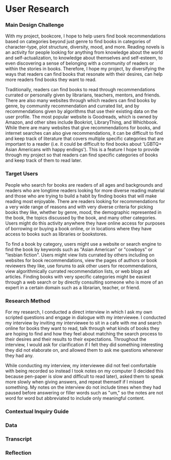 # User Research

### Main Design Challenge

With my project, bookcore, I hope to help users find book recommendations based on categories beyond just genre to find books in categories of character-type, plot structure, diversity, mood, and more. Reading novels is an activity for people looking for anything from knowledge about the world and self-actualization, to knowledge about themselves and self-esteem, to even discovering a sense of belonging with a community of readers or within the stories in books. Therefore, I hope my project, by diversifying the ways that readers can find books that resonate with their desires, can help more readers find books they want to read. 

Traditionally, readers can find books to read through recommendations currated or personally given by librarians, teachers, mentors, and friends. There are also many websites through which readers can find books by genre, by community recommendation and currated list, and by recommendations given by algorithms that use their existing data on the user profile. The most popular website is Goodreads, which is owned by Amazon, and other sites include Bookriot, LibraryThing, and Whichbook. While there are many websites that give recommendations for books, and internet searches can also give recommendations, it can be difficult to find and keep track of literature that covers multiple specific categories that are important to a reader (i.e. it could be difficult to find books about 'LGBTQ+ Asian Americans with happy endings'). This is a feature I hope to provide through my project so that readers can find specific categories of books and keep track of them to read later. 

### Target Users

People who search for books are readers of all ages and backgrounds and readers who are longtime readers looking for more diverse reading material and those who are trying to build a habit by finding books that will make reading most enjoyable. There are readers looking for recommendations for a very wide range of reasons and with very diverse criteria for picking books they like, whether by genre, mood, the demographic represented in the book, the topics discussed by the book, and many other categories. Users might do this activity anywhere they have online access for purposes of borrowing or buying a book online, or in locations where they have access to books such as libraries or bookstores. 

To find a book by category, users might use a website or search engine to find the book by keywords such as "Asian American" or "cowboys" or "lesbian fiction". Users might view lists currated by others including on websites for book recommendations, view the pages of authors or book reviewers they like, use forums to ask other users for recommendations, view algorithmically currated recommendation lists, or web blogs ad articles. Finding books with very specific categories might be easiest through a web search or by directly consulting someone who is more of an expert in a certain domain such as a librarian, teacher, or friend.

### Research Method

For my research, I conducted a direct interview in which I ask my own scripted questions and engage in dialogue with my interviewee. I conducted my interview by inviting my interviewee to sit in a cafe with me and search online for books they want to read, talk through what kinds of books they are hoping to find and how they feel about matching the search process to their desires and their results to their expectations. Throughout the interview, I would ask for clarification if I felt they did something interesting they did not elaborate on, and allowed them to ask me questions whenever they had any. 

While conducting my interview, my interviewee did not feel comfortable with being recorded so instead I took notes on my computer (I decided this because pen-paper is slow and difficult to read later), asked them to speak more slowly when giving answers, and repeat themself if I missed something. My notes on the interview do not include times when they had paused before answering or filler words such as "um," so the notes are not word for word but abbreviated to include only meaningful content.

### Contextual Inquiry Guide



### Data





### Transcript


### Reflection
